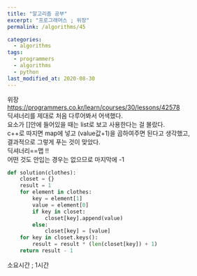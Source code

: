 ```yaml
---
title: "알고리즘 공부"
excerpt: "프로그래머스 ; 위장"
permalink: /algorithms/45

categories:
  - algorithms
tags:
  - programmers
  - algorithms
  - python
last_modified_at: 2020-08-30
---
```

위장  
<https://programmers.co.kr/learn/courses/30/lessons/42578>  
딕셔너리를 제대로 처음 다루어봐서 어색했다.  
요소가 []안에 들어있을 때는 list로 보고 사용한다는 걸 몰랐다.  
c++로 따지면 map에 넣고 (value값+1)을 곱하여주면 된다고 생각했고,  
결과적으로 그렇게 푸는 것이 맞았다.  
딕셔너리==맵 !!  
어떤 것도 안입는 경우는 없으므로 마지막에 -1   

```python
def solution(clothes):
    closet = {}
    result = 1
    for element in clothes:
        key = element[1]
        value = element[0]
        if key in closet:
            closet[key].append(value)
        else:
            closet[key] = [value]
    for key in closet.keys():
        result = result * (len(closet[key]) + 1)
    return result - 1
```
소요시간 ; 1시간